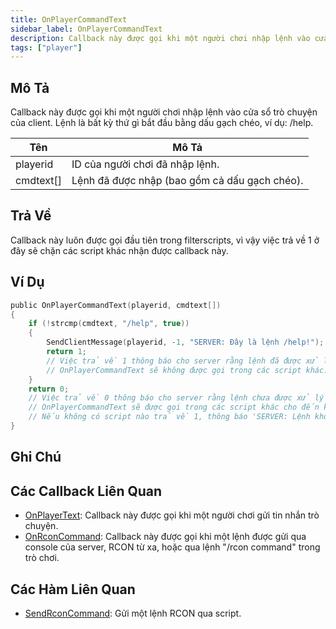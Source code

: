 ```yaml
---
title: OnPlayerCommandText
sidebar_label: OnPlayerCommandText
description: Callback này được gọi khi một người chơi nhập lệnh vào cửa sổ trò chuyện của client.
tags: ["player"]
---
```


## Mô Tả

Callback này được gọi khi một người chơi nhập lệnh vào cửa sổ trò chuyện của client. Lệnh là bất kỳ thứ gì bắt đầu bằng dấu gạch chéo, ví dụ: /help.

| Tên       | Mô Tả                                                       |
| ---------- | ----------------------------------------------------------- |
| playerid   | ID của người chơi đã nhập lệnh.                             |
| cmdtext[]  | Lệnh đã được nhập (bao gồm cả dấu gạch chéo).               |

## Trả Về

Callback này luôn được gọi đầu tiên trong filterscripts, vì vậy việc trả về 1 ở đây sẽ chặn các script khác nhận được callback này.

## Ví Dụ

```c
public OnPlayerCommandText(playerid, cmdtext[])
{
    if (!strcmp(cmdtext, "/help", true))
    {
        SendClientMessage(playerid, -1, "SERVER: Đây là lệnh /help!");
        return 1;
        // Việc trả về 1 thông báo cho server rằng lệnh đã được xử lý.
        // OnPlayerCommandText sẽ không được gọi trong các script khác.
    }
    return 0;
    // Việc trả về 0 thông báo cho server rằng lệnh chưa được xử lý bởi script này.
    // OnPlayerCommandText sẽ được gọi trong các script khác cho đến khi một script trả về 1.
    // Nếu không có script nào trả về 1, thông báo 'SERVER: Lệnh không xác định' sẽ được hiển thị cho người chơi.
}
```

## Ghi Chú

<TipNPCCallbacks />

## Các Callback Liên Quan

- [OnPlayerText](OnPlayerText): Callback này được gọi khi một người chơi gửi tin nhắn trò chuyện.
- [OnRconCommand](OnRconCommand): Callback này được gọi khi một lệnh được gửi qua console của server, RCON từ xa, hoặc qua lệnh "/rcon command" trong trò chơi.

## Các Hàm Liên Quan

- [SendRconCommand](../functions/SendRconCommand): Gửi một lệnh RCON qua script.